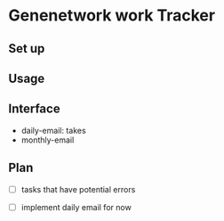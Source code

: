 # Genenetwork work Tracker

## Set up


## Usage



## Interface

- daily-email: takes 
- monthly-email

## Plan

- [ ] tasks that have potential errors
- [ ] implement daily email for now

